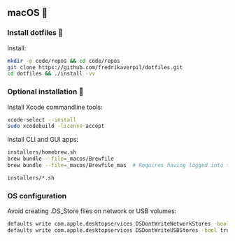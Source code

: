 ## macOS 🍎

### Install dotfiles 🍩

Install:

```bash
mkdir -p code/repos && cd code/repos
git clone https://github.com/fredrikaverpil/dotfiles.git
cd dotfiles && ./install -vv
```

### Optional installation 🍰

Install Xcode commandline tools:

```bash
xcode-select --install
sudo xcodebuild -license accept
```

Install CLI and GUI apps:

```bash
installers/homebrew.sh
brew bundle --file=_macos/Brewfile
brew bundle --file=_macos/Brewfile_mas  # Requires having logged into the App Store
```

```bash
installers/*.sh
```

### OS configuration

Avoid creating .DS_Store files on network or USB volumes:

```bash
defaults write com.apple.desktopservices DSDontWriteNetworkStores -bool true
defaults write com.apple.desktopservices DSDontWriteUSBStores -bool true
```

